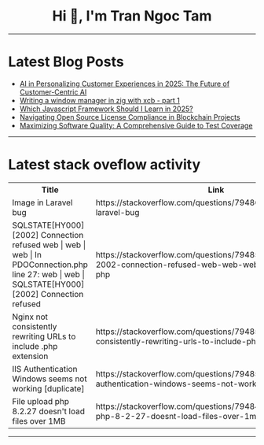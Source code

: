 <h1 align="center">Hi 👋, I'm Tran Ngoc Tam</h1>

---

# Latest Blog Posts 
<!-- BLOG-POST-LIST:START -->
- [AI in Personalizing Customer Experiences in 2025: The Future of Customer-Centric AI](https://dev.to/priyankapandey/ai-in-personalizing-customer-experiences-in-2025-the-future-of-customer-centric-ai-4oh)
- [Writing a window manager in zig with xcb - part 1](https://dev.to/mortimertz/writing-a-window-manager-in-zig-with-xcb-4ife)
- [Which Javascript Framework Should I Learn in 2025?](https://dev.to/theudemezue/which-javascript-framework-should-i-learn-in-2025-46p5)
- [Navigating Open Source License Compliance in Blockchain Projects](https://dev.to/laetitiaperraut/navigating-open-source-license-compliance-in-blockchain-projects-fj7)
- [Maximizing Software Quality: A Comprehensive Guide to Test Coverage](https://dev.to/keploy/maximizing-software-quality-a-comprehensive-guide-to-test-coverage-o70)
<!-- BLOG-POST-LIST:END -->

---

# Latest stack oveflow activity
<table>
  <tr><th>Title</th><th>Link</th></tr>
  <!-- STACKOVERFLOW:START --><tr><td>Image in Laravel bug</td><td>https://stackoverflow.com/questions/79486099/image-in-laravel-bug</td></tr><tr><td>SQLSTATE[HY000] [2002] Connection refused web | web | web | In PDOConnection.php line 27: web | web | SQLSTATE[HY000] [2002] Connection refused</td><td>https://stackoverflow.com/questions/79485962/sqlstatehy000-2002-connection-refused-web-web-web-in-pdoconnection-php</td></tr><tr><td>Nginx not consistently rewriting URLs to include .php extension</td><td>https://stackoverflow.com/questions/79485773/nginx-not-consistently-rewriting-urls-to-include-php-extension</td></tr><tr><td>IIS Authentication Windows seems not working [duplicate]</td><td>https://stackoverflow.com/questions/79485353/iis-authentication-windows-seems-not-working</td></tr><tr><td>File upload php 8.2.27 doesn&#39;t load files over 1MB</td><td>https://stackoverflow.com/questions/79484749/file-upload-php-8-2-27-doesnt-load-files-over-1mb</td></tr><!-- STACKOVERFLOW:END -->
</table>

---


